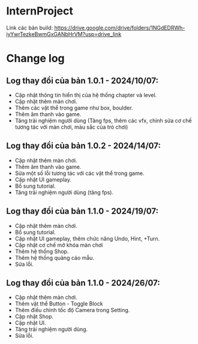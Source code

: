 # InternProject
Link các bản build: https://drive.google.com/drive/folders/1NGdEDRWh-iyYwrTezkeBwmGxGANbHrVM?usp=drive_link
# Change log
## Log thay đổi của bản 1.0.1 - 2024/10/07:
- Cập nhật thông tin hiển thị của hệ thống chapter và level.
- Cập nhật thêm màn chơi.
- Thêm các vật thể trong game như box, boulder.
- Thêm âm thanh vào game.
- Tăng trải nghiệm người dùng (Tăng fps, thêm các vfx, chỉnh sửa cơ chế tương tác với màn
chơi, màu sắc của trò chơi)

## Log thay đổi của bản 1.0.2 - 2024/14/07:
- Cập nhật thêm màn chơi.
- Thêm âm thanh vào game.
- Sửa một số lỗi tương tác với các vật thể trong game.
- Cập nhật UI gameplay.
- Bổ sung tutorial.
- Tăng trải nghiệm người dùng (tăng fps).
  
## Log thay đổi của bản 1.1.0 - 2024/19/07:
- Cập nhật thêm màn chơi.
- Bổ sung tutorial.
- Cập nhật UI gameplay, thêm chức năng Undo, Hint, +Turn.
- Cập nhật cơ chế mở khóa màn chơi
- Thêm hệ thống Shop.
- Thêm hệ thống quảng cáo mẫu.
- Sửa lỗi.

## Log thay đổi của bản 1.1.0 - 2024/26/07:
- Cập nhật thêm màn chơi.
- Thêm vật thể Button - Toggle Block
- Thêm điều chỉnh tốc độ Camera trong Setting.
- Cập nhật Shop.
- Cập nhật UI.
- Tăng trải nghiệm người dùng.
- Sửa lỗi.
